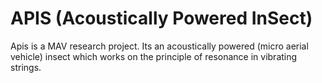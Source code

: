 # APIS (Acoustically Powered InSect)
Apis is a MAV research project. Its an acoustically powered (micro aerial vehicle) insect which works on the principle of resonance in vibrating strings.
